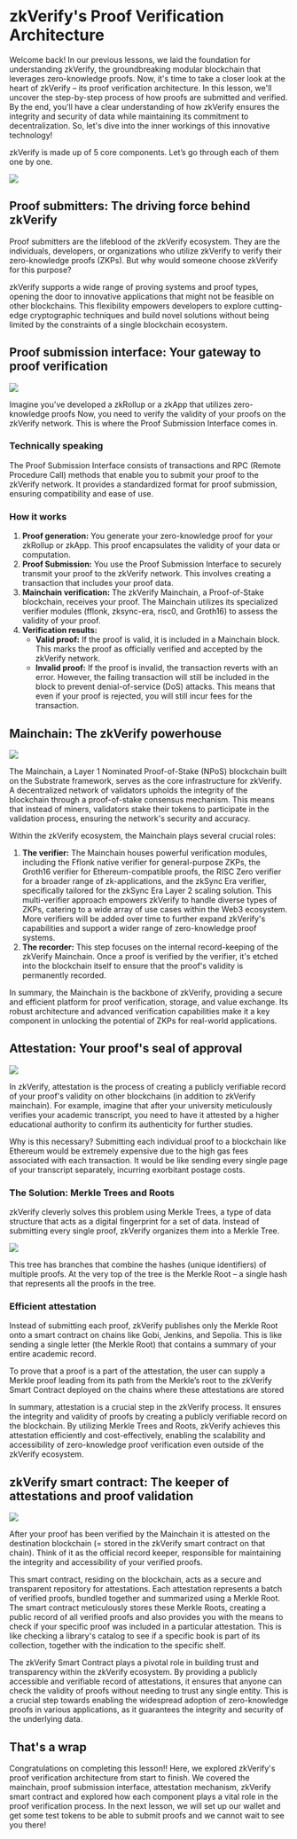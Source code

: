 # zkVerify's Proof Verification Architecture

Welcome back! In our previous lessons, we laid the foundation for understanding zkVerify, the groundbreaking modular blockchain that leverages zero-knowledge proofs. Now, it's time to take a closer look at the heart of zkVerify – its proof verification architecture. In this lesson, we'll uncover the step-by-step process of how proofs are submitted and verified. By the end, you'll have a clear understanding of how zkVerify ensures the integrity and security of data while maintaining its commitment to decentralization. So, let's dive into the inner workings of this innovative technology!

zkVerify is made up of 5 core components. Let’s go through each of them one by one.

![](https://github.com/0xmetaschool/Learning-Projects/blob/main/assests_for_all/assets-for-zkverify-horizen/Lesson%205_%20zkVerify's%20Proof%20Verification%20Architecture/image4.webp?raw=true)

## Proof submitters: The driving force behind zkVerify

Proof submitters are the lifeblood of the zkVerify ecosystem. They are the individuals, developers, or organizations who utilize zkVerify to verify their zero-knowledge proofs (ZKPs). But why would someone choose zkVerify for this purpose?

zkVerify supports a wide range of proving systems and proof types, opening the door to innovative applications that might not be feasible on other blockchains. This flexibility empowers developers to explore cutting-edge cryptographic techniques and build novel solutions without being limited by the constraints of a single blockchain ecosystem.

## Proof submission interface: Your gateway to proof verification

![](https://github.com/0xmetaschool/Learning-Projects/blob/main/assests_for_all/assets-for-zkverify-horizen/Lesson%205_%20zkVerify's%20Proof%20Verification%20Architecture/image2.webp?raw=true)

Imagine you've developed a zkRollup or a zkApp that utilizes zero-knowledge proofs Now, you need to verify the validity of your proofs on the zkVerify network. This is where the Proof Submission Interface comes in.

### Technically speaking

The Proof Submission Interface consists of transactions and RPC (Remote Procedure Call) methods that enable you to submit your proof to the zkVerify network. It provides a standardized format for proof submission, ensuring compatibility and ease of use.

### How it works

1. **Proof generation:** You generate your zero-knowledge proof for your zkRollup or zkApp. This proof encapsulates the validity of your data or computation.
2. **Proof Submission:** You use the Proof Submission Interface to securely transmit your proof to the zkVerify network. This involves creating a transaction that includes your proof data.
3. **Mainchain verification:** The zkVerify Mainchain, a Proof-of-Stake blockchain, receives your proof. The Mainchain utilizes its specialized verifier modules (fflonk, zksync-era, risc0, and Groth16) to assess the validity of your proof.
4. **Verification results:**
    - **Valid proof:** If the proof is valid, it is included in a Mainchain block. This marks the proof as officially verified and accepted by the zkVerify network.
    - **Invalid proof:** If the proof is invalid, the transaction reverts with an error. However, the failing transaction will still be included in the block to prevent denial-of-service (DoS) attacks. This means that even if your proof is rejected, you will still incur fees for the transaction.

## Mainchain: The zkVerify powerhouse

![](https://github.com/0xmetaschool/Learning-Projects/blob/main/assests_for_all/assets-for-zkverify-horizen/Lesson%205_%20zkVerify's%20Proof%20Verification%20Architecture/image3.webp?raw=true)

The Mainchain, a Layer 1 Nominated Proof-of-Stake (NPoS) blockchain built on the Substrate framework, serves as the core infrastructure for zkVerify. A decentralized network of validators upholds the integrity of the blockchain through a proof-of-stake consensus mechanism. This means that instead of miners, validators stake their tokens to participate in the validation process, ensuring the network's security and accuracy.

Within the zkVerify ecosystem, the Mainchain plays several crucial roles:

1. **The verifier:** The Mainchain houses powerful verification modules, including the Fflonk native verifier for general-purpose ZKPs, the Groth16 verifier for Ethereum-compatible proofs, the RISC Zero verifier for a broader range of zk-applications, and the zkSync Era verifier, specifically tailored for the zkSync Era Layer 2 scaling solution. This multi-verifier approach empowers zkVerify to handle diverse types of ZKPs, catering to a wide array of use cases within the Web3 ecosystem. More verifiers will be added over time to further expand zkVerify's capabilities and support a wider range of zero-knowledge proof systems.
2. **The recorder:** This step focuses on the internal record-keeping of the zkVerify Mainchain. Once a proof is verified by the verifier, it's etched into the blockchain itself to ensure that the proof's validity is permanently recorded.

In summary, the Mainchain is the backbone of zkVerify, providing a secure and efficient platform for proof verification, storage, and value exchange. Its robust architecture and advanced verification capabilities make it a key component in unlocking the potential of ZKPs for real-world applications.

## Attestation: Your proof's seal of approval

![](https://github.com/0xmetaschool/Learning-Projects/blob/main/assests_for_all/assets-for-zkverify-horizen/Lesson%205_%20zkVerify's%20Proof%20Verification%20Architecture/image5.webp?raw=true)

In zkVerify, attestation is the process of creating a publicly verifiable record of your proof's validity on other blockchains (in addition to zkVerify mainchain). For example, imagine that after your university meticulously verifies your academic transcript, you need to have it attested by a higher educational authority to confirm its authenticity for further studies.

Why is this necessary? Submitting each individual proof to a blockchain like Ethereum would be extremely expensive due to the high gas fees associated with each transaction. It would be like sending every single page of your transcript separately, incurring exorbitant postage costs.

### The Solution: Merkle Trees and Roots

zkVerify cleverly solves this problem using Merkle Trees, a type of data structure that acts as a digital fingerprint for a set of data. Instead of submitting every single proof, zkVerify organizes them into a Merkle Tree.

![](https://github.com/0xmetaschool/Learning-Projects/blob/main/assests_for_all/assets-for-zkverify-horizen/Lesson%205_%20zkVerify's%20Proof%20Verification%20Architecture/image1.webp?raw=true)

This tree has branches that combine the hashes (unique identifiers) of multiple proofs. At the very top of the tree is the Merkle Root – a single hash that represents all the proofs in the tree.

### Efficient attestation

Instead of submitting each proof, zkVerify publishes only the Merkle Root onto a smart contract on chains like Gobi, Jenkins, and Sepolia. This is like sending a single letter (the Merkle Root) that contains a summary of your entire academic record.

To prove that a proof is a part of the attestation, the user can supply a Merkle proof leading from its path from the Merkle’s root to the zkVerify Smart Contract deployed on the chains where these attestations are stored

In summary, attestation is a crucial step in the zkVerify process. It ensures the integrity and validity of proofs by creating a publicly verifiable record on the blockchain. By utilizing Merkle Trees and Roots, zkVerify achieves this attestation efficiently and cost-effectively, enabling the scalability and accessibility of zero-knowledge proof verification even outside of the zkVerify ecosystem.

## zkVerify smart contract: The keeper of attestations and proof validation

![](https://github.com/0xmetaschool/Learning-Projects/blob/main/assests_for_all/assets-for-zkverify-horizen/Lesson%205_%20zkVerify's%20Proof%20Verification%20Architecture/image6.webp?raw=true)

After your proof has been verified by the Mainchain it is attested on the destination blockchain (= stored in the zkVerify smart contract on that chain). Think of it as the official record keeper, responsible for maintaining the integrity and accessibility of your verified proofs.

This smart contract, residing on the blockchain, acts as a secure and transparent repository for attestations. Each attestation represents a batch of verified proofs, bundled together and summarized using a Merkle Root. The smart contract meticulously stores these Merkle Roots, creating a public record of all verified proofs and also provides you with the means to check if your specific proof was included in a particular attestation. This is like checking a library's catalog to see if a specific book is part of its collection, together with the indication to the specific shelf.

The zkVerify Smart Contract plays a pivotal role in building trust and transparency within the zkVerify ecosystem. By providing a publicly accessible and verifiable record of attestations, it ensures that anyone can check the validity of proofs without needing to trust any single entity. This is a crucial step towards enabling the widespread adoption of zero-knowledge proofs in various applications, as it guarantees the integrity and security of the underlying data.

## That's a wrap

Congratulations on completing this lesson!! Here, we explored zkVerify's proof verification architecture from start to finish. We covered the mainchain, proof submission interface, attestation mechanism, zkVerify smart contract and explored how each component plays a vital role in the proof verification process. In the next lesson, we will set up our wallet and get some test tokens to be able to submit proofs and we cannot wait to see you there!